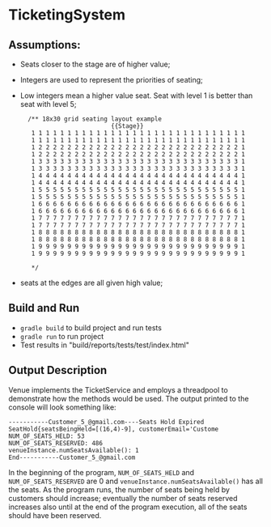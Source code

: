 # TicketingSystem

## Assumptions:
 * Seats closer to the stage are of higher value;
 * Integers are used to represent the priorities of seating;
 * Low integers mean a higher value seat. Seat with level 1 is better than seat with level 5;
 
         /** 18x30 grid seating layout example
                                {{Stage}}
          1 1 1 1 1 1 1 1 1 1 1 1 1 1 1 1 1 1 1 1 1 1 1 1 1 1 1 1 1 1
          1 1 1 1 1 1 1 1 1 1 1 1 1 1 1 1 1 1 1 1 1 1 1 1 1 1 1 1 1 1
          1 2 2 2 2 2 2 2 2 2 2 2 2 2 2 2 2 2 2 2 2 2 2 2 2 2 2 2 2 1
          1 2 2 2 2 2 2 2 2 2 2 2 2 2 2 2 2 2 2 2 2 2 2 2 2 2 2 2 2 1
          1 3 3 3 3 3 3 3 3 3 3 3 3 3 3 3 3 3 3 3 3 3 3 3 3 3 3 3 3 1
          1 3 3 3 3 3 3 3 3 3 3 3 3 3 3 3 3 3 3 3 3 3 3 3 3 3 3 3 3 1
          1 4 4 4 4 4 4 4 4 4 4 4 4 4 4 4 4 4 4 4 4 4 4 4 4 4 4 4 4 1
          1 4 4 4 4 4 4 4 4 4 4 4 4 4 4 4 4 4 4 4 4 4 4 4 4 4 4 4 4 1
          1 5 5 5 5 5 5 5 5 5 5 5 5 5 5 5 5 5 5 5 5 5 5 5 5 5 5 5 5 1
          1 5 5 5 5 5 5 5 5 5 5 5 5 5 5 5 5 5 5 5 5 5 5 5 5 5 5 5 5 1
          1 6 6 6 6 6 6 6 6 6 6 6 6 6 6 6 6 6 6 6 6 6 6 6 6 6 6 6 6 1
          1 6 6 6 6 6 6 6 6 6 6 6 6 6 6 6 6 6 6 6 6 6 6 6 6 6 6 6 6 1
          1 7 7 7 7 7 7 7 7 7 7 7 7 7 7 7 7 7 7 7 7 7 7 7 7 7 7 7 7 1
          1 7 7 7 7 7 7 7 7 7 7 7 7 7 7 7 7 7 7 7 7 7 7 7 7 7 7 7 7 1
          1 8 8 8 8 8 8 8 8 8 8 8 8 8 8 8 8 8 8 8 8 8 8 8 8 8 8 8 8 1
          1 8 8 8 8 8 8 8 8 8 8 8 8 8 8 8 8 8 8 8 8 8 8 8 8 8 8 8 8 1
          1 9 9 9 9 9 9 9 9 9 9 9 9 9 9 9 9 9 9 9 9 9 9 9 9 9 9 9 9 1
          1 9 9 9 9 9 9 9 9 9 9 9 9 9 9 9 9 9 9 9 9 9 9 9 9 9 9 9 9 1
          
          */
 
 * seats at the edges are all given high value;
 
 
 ## Build and Run
 * `gradle build` to build project and run tests
 * `gradle run` to run project
 * Test results in "build/reports/tests/test/index.html"
 

## Output Description
Venue implements the TicketService and employs a threadpool to demonstrate how the methods would be used. The output printed to the console will look something like:
 

    -----------Customer_5_@gmail.com----Seats Hold Expired
    SeatHold{seatsBeingHeld=[(16,4)-9], customerEmail='Custome
    NUM_OF_SEATS_HELD: 53
    NUM_OF_SEATS_RESERVED: 486
    venueInstance.numSeatsAvailable(): 1
    End-----------Customer_5_@gmail.com



In the beginning of the program, `NUM_OF_SEATS_HELD` and `NUM_OF_SEATS_RESERVED` are 0 and `venueInstance.numSeatsAvailable()` has all the seats. As the program runs, the number of seats being held by customers should increase; eventually the number of seats reserved increases also until at the end of the program execution, all of the seats should have been reserved. 
